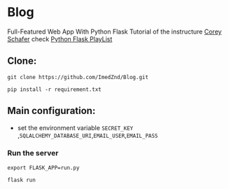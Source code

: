 # Blog
Full-Featured Web App With Python Flask 
Tutorial of the instructure [Corey Schafer](https://www.youtube.com/channel/UCCezIgC97PvUuR4_gbFUs5g)
check [Python Flask PlayList](https://www.youtube.com/watch?v=MwZwr5Tvyxo&list=PL-osiE80TeTs4UjLw5MM6OjgkjFeUxCYH)

## Clone:
`git clone https://github.com/ImedZnd/Blog.git`

`pip install -r requirement.txt`

## Main configuration: 
- set the environment variable `SECRET_KEY` ,`SQLALCHEMY_DATABASE_URI`,`EMAIL_USER`,`EMAIL_PASS`

### Run the server 

`export FLASK_APP=run.py`

`flask run`
